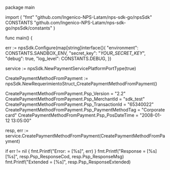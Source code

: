 package main

import (
    "fmt"
    "github.com/Ingenico-NPS-Latam/nps-sdk-go/npsSdk"
    CONSTANTS "github.com/Ingenico-NPS-Latam/nps-sdk-go/npsSdk/constants"
)

func main() {

err := npsSdk.Configure(map[string]interface{}(
    "environment": CONSTANTS.SANDBOX_ENV,
    "secret_key": "_YOUR_SECRET_KEY_",
    "debug": true,
    "log_level": CONSTANTS.DEBUG,
})

service := npsSdk.NewPaymentServicePlatformPortType(true)

CreatePaymentMethodFromPayment := npsSdk.NewRequerimientoStruct_CreatePaymentMethodFromPayment()

CreatePaymentMethodFromPayment.Psp_Version = "2.2"
CreatePaymentMethodFromPayment.Psp_MerchantId = "sdk_test"
CreatePaymentMethodFromPayment.Psp_TransactionId = "65340022"
CreatePaymentMethodFromPayment.Psp_PaymentMethodTag = "Corporate card"
CreatePaymentMethodFromPayment.Psp_PosDateTime = "2008-01-12 13:05:00"

resp, err := service.CreatePaymentMethodFromPayment(CreatePaymentMethodFromPayment)

if err != nil {
    fmt.Printf("Error: = [%s]", err)
}
fmt.Printf("Response = [%s] [%s]", resp.Psp_ResponseCod, resp.Psp_ResponseMsg)
fmt.Printf("Extended = [%s]", resp.Psp_ResponseExtended)
